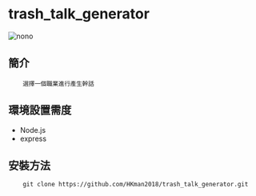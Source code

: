 # trash_talk_generator
![nono](https://media.giphy.com/media/ghSthIMl32wotNBlnS/giphy.gif)

## 簡介
        選擇一個職業進行產生幹話
        
## 環境設置需度
* Node.js
* express
        
        
## 安裝方法 
        git clone https://github.com/HKman2018/trash_talk_generator.git
     
